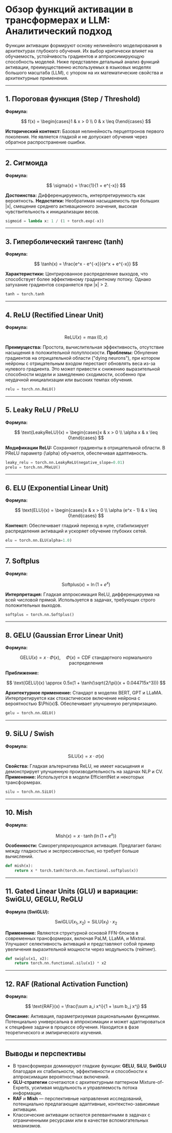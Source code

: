 # Обзор функций активации в трансформерах и LLM: Аналитический подход

Функции активации формируют основу нелинейного моделирования в архитектурах глубокого обучения. Их выбор критически влияет на обучаемость, устойчивость градиентов и аппроксимирующую способность моделей. Ниже представлен детальный анализ функций активации, преимущественно используемых в языковых моделях большого масштаба (LLM), с упором на их математические свойства и архитектурные применения.

---

## 1. Пороговая функция (Step / Threshold)

**Формула:**

$$
f(x) = \begin{cases}1 & x > 0 \\ 0 & x \leq 0\end{cases}
$$

**Исторический контекст:** Базовая нелинейность перцептронов первого поколения. Не является гладкой и не допускает обучения через обратное распространение ошибки.

---

## 2. Сигмоида

**Формула:**

$$
\sigma(x) = \frac{1}{1 + e^{-x}}
$$

**Достоинства:** Дифференцируемость, интерпретируемость как вероятность. **Недостатки:** Необратимая насыщаемость при больших |x|, смещение среднего активационного значения, высокая чувствительность к инициализации весов.

```python
sigmoid = lambda x: 1 / (1 + torch.exp(-x))
```

---

## 3. Гиперболический тангенс (tanh)

**Формула:**

$$
\tanh(x) = \frac{e^x - e^{-x}}{e^x + e^{-x}}
$$

**Характеристики:** Центрированное распределение выходов, что способствует более эффективному градиентному потоку. Однако затухание градиентов сохраняется при |x| > 2.

```python
tanh = torch.tanh
```

---

## 4. ReLU (Rectified Linear Unit)

**Формула:**

$$
\text{ReLU}(x) = \max(0, x)
$$

**Преимущества:** Простота, вычислительная эффективность, отсутствие насыщения в положительной полуплоскости. **Проблемы:** Обнуление градиентов на отрицательной области ("dying neurons"), при котором нейроны с отрицательным входом перестают обновлять веса из-за нулевого градиента. Это может привести к снижению выразительной способности модели и замедлению сходимости, особенно при неудачной инициализации или высоких темпах обучения.

```python
relu = torch.nn.ReLU()
```

---

## 5. Leaky ReLU / PReLU

**Формула:**

$$
\text{LeakyReLU}(x) = \begin{cases}x & x > 0 \\ \alpha x & x \leq 0\end{cases}
$$

**Модификации ReLU:** Сохраняют градиенты в отрицательной области. В PReLU параметр \(\alpha\) обучается, обеспечивая адаптивность.

```python
leaky_relu = torch.nn.LeakyReLU(negative_slope=0.01)
prelu = torch.nn.PReLU()
```

---

## 6. ELU (Exponential Linear Unit)

**Формула:**

$$
\text{ELU}(x) = \begin{cases}x & x > 0 \\ \alpha (e^x - 1) & x \leq 0\end{cases}
$$

**Контекст:** Обеспечивает гладкий переход в нуле, стабилизирует распределения активаций и ускоряет обучение глубоких сетей.

```python
elu = torch.nn.ELU(alpha=1.0)
```

---

## 7. Softplus

**Формула:**

$$
\text{Softplus}(x) = \ln(1 + e^x)
$$

**Интерпретация:** Гладкая аппроксимация ReLU, дифференцируема на всей числовой прямой. Используется в задачах, требующих строго положительных выходов.

```python
softplus = torch.nn.Softplus()
```

---

## 8. GELU (Gaussian Error Linear Unit)

**Формула:**

$$
\text{GELU}(x) = x \cdot \Phi(x), \quad \Phi(x) = \text{CDF стандартного нормального распределения}
$$

**Приближение:**

$$
\text{GELU}(x) \approx 0.5x(1 + \tanh(\sqrt{2/\pi}(x + 0.044715x^3)))
$$

**Архитектурное применение:** Стандарт в моделях BERT, GPT и LLaMA. Интерпретируется как стохастическое включение нейрона с вероятностью \$\Phi(x)\$. Обеспечивает улучшенную регуляризацию.

```python
gelu = torch.nn.GELU()
```

---

## 9. SiLU / Swish

**Формула:**

$$
\text{SiLU}(x) = x \cdot \sigma(x)
$$

**Свойства:** Гладкая альтернатива ReLU, не имеет насыщения и демонстрирует улучшенную производительность на задачах NLP и CV. **Применение:** Используется в модели EfficientNet и некоторых трансформерах.

```python
silu = torch.nn.SiLU()
```

---

## 10. Mish

**Формула:**

$$
\text{Mish}(x) = x \cdot \tanh(\ln(1 + e^x))
$$

**Особенности:** Саморегуляризующаяся активация. Предлагает баланс между гладкостью и экспрессивностью, но требует больше вычислений.

```python
def mish(x):
    return x * torch.tanh(torch.nn.functional.softplus(x))
```

---

## 11. Gated Linear Units (GLU) и вариации: SwiGLU, GEGLU, ReGLU

**Формула (SwiGLU):**

$$
\text{SwiGLU}(x_1, x_2) = \text{SiLU}(x_1) \cdot x_2
$$

**Применение:** Являются структурной основой FFN-блоков в современных трансформерах, включая PaLM, LLaMA, и Mixtral. Улучшают селективность активаций и представляют собой пример увеличения выразительной мощности через модульность (гейтинг).

```python
def swiglu(x1, x2):
    return torch.nn.functional.silu(x1) * x2
```

---

## 12. RAF (Rational Activation Function)

**Формула:**

$$
\text{RAF}(x) = \frac{\sum a_i x^i}{1 + \sum b_j x^j}
$$

**Описание:** Активация, параметризуемая рациональными функциями. Потенциально универсальна в аппроксимации и может адаптироваться к специфике задачи в процессе обучения. Находится в фазе теоретического и эмпирического изучения.

---

## Выводы и перспективы

- В трансформерах доминируют гладкие функции: **GELU**, **SiLU**, **SwiGLU** благодаря их стабильности, эффективности и способности к аппроксимации вероятностных включений.
- **GLU-стратегии** сочетаются с архитектурным паттерном Mixture-of-Experts, усиливая модульность и управляемость потока информации.
- **RAF** и **Mish** — перспективные направления исследований, потенциально предлагающие адаптивные, контекстно-зависимые активации.
- Классические активации остаются релевантными в задачах с ограниченными ресурсами или в качестве вспомогательных механизмов.

